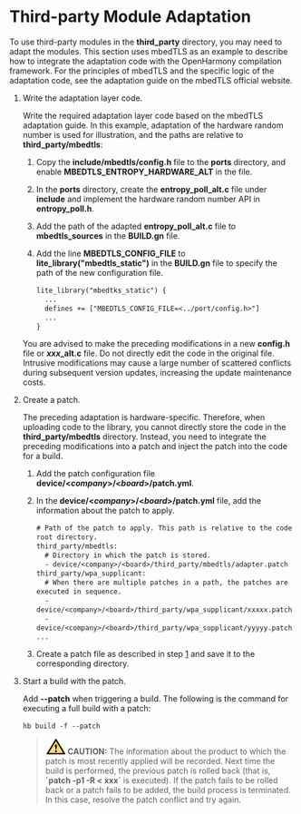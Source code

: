 # Third-party Module Adaptation<a name="EN-US_TOPIC_0000001117478960"></a>

To use third-party modules in the  **third\_party**  directory, you may need to adapt the modules. This section uses mbedTLS as an example to describe how to integrate the adaptation code with the OpenHarmony compilation framework. For the principles of mbedTLS and the specific logic of the adaptation code, see the adaptation guide on the mbedTLS official website.

1.  <a name="li12446195633211"></a>Write the adaptation layer code.

    Write the required adaptation layer code based on the mbedTLS adaptation guide. In this example, adaptation of the hardware random number is used for illustration, and the paths are relative to  **third\_party/mbedtls**:

    1.  Copy the  **include/mbedtls/config.h**  file to the  **ports**  directory, and enable  **MBEDTLS\_ENTROPY\_HARDWARE\_ALT**  in the file.
    2.  In the  **ports**  directory, create the  **entropy\_poll\_alt.c**  file under  **include**  and implement the hardware random number API in  **entropy\_poll.h**.
    3.  Add the path of the adapted  **entropy\_poll\_alt.c**  file to  **mbedtls\_sources**  in the  **BUILD.gn**  file.
    4.  Add the line  **MBEDTLS\_CONFIG\_FILE**  to  **lite\_library\("mbedtls\_static"\)**  in the  **BUILD.gn**  file to specify the path of the new configuration file.

        ```
        lite_library("mbedtks_static") {
          ...  
          defines += ["MBEDTLS_CONFIG_FILE=<../port/config.h>"]
          ...
        }
        ```

    You are advised to make the preceding modifications in a new  **config.h**  file or  **_xxx_\_alt.c**  file. Do not directly edit the code in the original file. Intrusive modifications may cause a large number of scattered conflicts during subsequent version updates, increasing the update maintenance costs.

2.  Create a patch.

    The preceding adaptation is hardware-specific. Therefore, when uploading code to the library, you cannot directly store the code in the  **third\_party/mbedtls**  directory. Instead, you need to integrate the preceding modifications into a patch and inject the patch into the code for a build.

    1.  Add the patch configuration file  **device/<_company_\>/<_board_\>/patch.yml**.
    2.  In the  **device/<_company_\>/<_board_\>/patch.yml**  file, add the information about the patch to apply.

        ```
        # Path of the patch to apply. This path is relative to the code root directory.
        third_party/mbedtls:
          # Directory in which the patch is stored.
          - device/<company>/<board>/third_party/mbedtls/adapter.patch
        third_party/wpa_supplicant:
          # When there are multiple patches in a path, the patches are executed in sequence.
          - device/<company>/<board>/third_party/wpa_supplicant/xxxxx.patch
          - device/<company>/<board>/third_party/wpa_supplicant/yyyyy.patch
        ...
        ```

    3.  Create a patch file as described in step  [1](#li12446195633211)  and save it to the corresponding directory.

3.  Start a build with the patch.

    Add  **--patch**  when triggering a build. The following is the command for executing a full build with a patch:

    ```
    hb build -f --patch
    ```

    >![](../public_sys-resources/icon-caution.gif) **CAUTION:** 
    >The information about the product to which the patch is most recently applied will be recorded. Next time the build is performed, the previous patch is rolled back \(that is,  **\`patch -p1 -R < xxx\`**  is executed\). If the patch fails to be rolled back or a patch fails to be added, the build process is terminated. In this case, resolve the patch conflict and try again.


